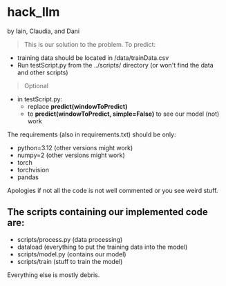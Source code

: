 # hack_llm


by Iain, Claudia, and Dani

>This is our solution to the problem.
To predict:
- training data should be located in /data/trainData.csv
- Run testScript.py from the ../scripts/ directory (or won't find the data and other scripts)
> Optional

  - in testScript.py: 
    - replace **predict(windowToPredict)**
    - to **predict(windowToPredict, simple=False)** to see our model (not) work

The requirements (also in requirements.txt) should be only:
- python=3.12 (other versions might work)
- numpy=2 (other versions might work)
- torch
- torchvision
- pandas


Apologies if not all the code is not well commented or you see weird stuff.



The scripts containing our implemented code are:
- 
- scripts/process.py (data processing)
- dataload (everything to put the training data into the model)
- scripts/model.py (contains our model)
- scripts/train (stuff to train the model)

Everything else is mostly debris.